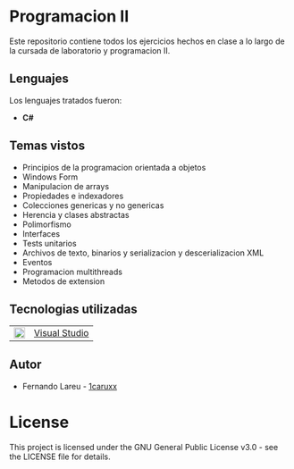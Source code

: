 # Programacion II

Este repositorio contiene todos los ejercicios hechos en clase a lo largo de la cursada de laboratorio y programacion II.

## Lenguajes

Los lenguajes tratados fueron:

* <strong>C#</strong>

## Temas vistos

* Principios de la programacion orientada a objetos
* Windows Form
* Manipulacion de arrays
* Propiedades e indexadores
* Colecciones genericas y no genericas
* Herencia y clases abstractas
* Polimorfismo
* Interfaces
* Tests unitarios
* Archivos de texto, binarios y serializacion y descerializacion XML
* Eventos
* Programacion multithreads
* Metodos de extension

## Tecnologias utilizadas

<table>
    <tbody>
        <tr>
            <td><img src="./Z. img/vs.ico" width="20px" height="20px"/></td>
            <td><a href="https://www.visualstudio.com/es/">Visual Studio</a></td>
        <tr>
    </tbody>
</table>

## Autor

* Fernando Lareu - [1caruxx](https://github.com/1caruxx)

# License

This project is licensed under the GNU General Public License v3.0 - see the LICENSE file for details.